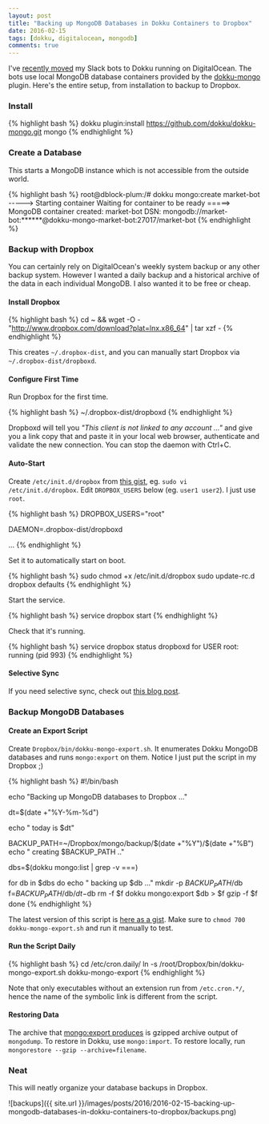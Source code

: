 ```yaml
---
layout: post
title: "Backing up MongoDB Databases in Dokku Containers to Dropbox"
date: 2016-02-15
tags: [dokku, digitalocean, mongodb]
comments: true
---
```

I've [recently moved](/2016/02/08/running-slack-bots-on-digital-ocean-with-dokku.html) my Slack bots to Dokku running on DigitalOcean. The bots use local MongoDB database containers provided by the [dokku-mongo](https://github.com/dokku/dokku-mongo) plugin. Here's the entire setup, from installation to backup to Dropbox.

### Install

{% highlight bash %}
dokku plugin:install https://github.com/dokku/dokku-mongo.git mongo
{% endhighlight %}

### Create a Database

This starts a MongoDB instance which is not accessible from the outside world.

{% highlight bash %}
root@dblock-plum:/# dokku mongo:create market-bot
-----> Starting container
       Waiting for container to be ready
=====> MongoDB container created: market-bot
       DSN: mongodb://market-bot:******@dokku-mongo-market-bot:27017/market-bot
{% endhighlight %}

### Backup with Dropbox

You can certainly rely on DigitalOcean's weekly system backup or any other backup system. However I wanted a daily backup and a historical archive of the data in each individual MongoDB. I also wanted it to be free or cheap.

#### Install Dropbox

{% highlight bash %}
cd ~ && wget -O - "http://www.dropbox.com/download?plat=lnx.x86_64" | tar xzf -
{% endhighlight %}

This creates `~/.dropbox-dist`, and you can manually start Dropbox via `~/.dropbox-dist/dropboxd`.

#### Configure First Time

Run Dropbox for the first time.

{% highlight bash %}
~/.dropbox-dist/dropboxd
{% endhighlight %}

Dropboxd will tell you _"This client is not linked to any account ..."_ and give you a link copy that and paste it in your local web browser, authenticate and validate the new connection. You can stop the daemon with Ctrl+C.

#### Auto-Start

Create `/etc/init.d/dropbox` from [this gist](https://gist.github.com/dblock/9559719f89ba1e0e4630), eg. `sudo vi /etc/init.d/dropbox`. Edit `DROPBOX_USERS` below (eg. `user1 user2`). I just use `root`.

{% highlight bash %}
DROPBOX_USERS="root"

DAEMON=.dropbox-dist/dropboxd

...
{% endhighlight %}

Set it to automatically start on boot.

{% highlight bash %}
sudo chmod +x /etc/init.d/dropbox
sudo update-rc.d dropbox defaults
{% endhighlight %}

Start the service.

{% highlight bash %}
service dropbox start
{% endhighlight %}

Check that it's running.

{% highlight bash %}
service dropbox status
dropboxd for USER root: running (pid 993)
{% endhighlight %}

#### Selective Sync

If you need selective sync, check out [this blog post](http://buildcontext.com/blog/2012/dropbox-linux-ubuntu-ec2-linode-selective-sync).

### Backup MongoDB Databases

#### Create an Export Script

Create `Dropbox/bin/dokku-mongo-export.sh`. It enumerates Dokku MongoDB databases and runs `mongo:export` on them. Notice I just put the script in my Dropbox ;)

{% highlight bash %}
#!/bin/bash

echo "Backing up MongoDB databases to Dropbox ..."

dt=$(date +"%Y-%m-%d")

echo " today is $dt"

BACKUP_PATH=~/Dropbox/mongo/backup/$(date +"%Y")/$(date +"%B")
echo " creating $BACKUP_PATH .."

dbs=$(dokku mongo:list | grep -v ===)

for db in $dbs
do
  echo " backing up $db ..."
  mkdir -p $BACKUP_PATH/$db
  f=$BACKUP_PATH/$db/$dt-$db
  rm -f $f
  dokku mongo:export $db > $f
  gzip -f $f
done
{% endhighlight %}

The latest version of this script is [here as a gist](https://gist.github.com/dblock/acd70c84af3a3531a510). Make sure to `chmod 700 dokku-mongo-export.sh` and run it manually to test.

#### Run the Script Daily

{% highlight bash %}
cd /etc/cron.daily/
ln -s /root/Dropbox/bin/dokku-mongo-export.sh dokku-mongo-export
{% endhighlight %}

Note that only executables without an extension run from `/etc.cron.*/`, hence the name of the symbolic link is different from the script.

#### Restoring Data

The archive that [mongo:export produces](https://github.com/dokku/dokku-mongo/blob/master/functions#L115) is gzipped archive output of `mongodump`. To restore in Dokku, use `mongo:import`. To restore locally, run `mongorestore --gzip --archive=filename`.

### Neat

This will neatly organize your database backups in Dropbox.

![backups]({{ site.url }}/images/posts/2016/2016-02-15-backing-up-mongodb-databases-in-dokku-containers-to-dropbox/backups.png)
